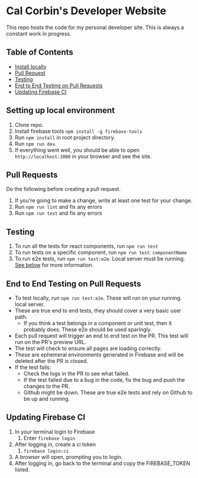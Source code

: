 # Cal Corbin's Developer Website

This repo hosts the code for my personal developer site. This is always a constant work in progress.

## Table of Contents
- [Install locally](#setting-up-local-environment)
- [Pull Request](#pull-requests)
- [Testing](#testing)
- [End to End Testing on Pull Requests](#end-to-end-testing-on-pull-requests)
- [Updating Firebase CI](#updating-firebase-ci)

## Setting up local environment

1. Clone repo.
2. Install firebase tools `npm install -g firebase-tools`
3. Run `npm install` in root project directory.
4. Run `npm run dev`.
5. If everything went well, you should be able to open `http://localhost:3000` in your browser and see the site. 

## Pull Requests

Do the following before creating a pull request.
1. If you're going to make a change, write at least one test for your change.
2. Run `npm run lint` and fix any errors
3. Run `npm run test` and fix any errors

## Testing

1. To run all the tests for react components, run `npm run test`
2. To run tests on a specific component, run `npm run test componentName`
3. To run e2e tests, run `npm run test:e2e`. Local server must be running. [See below](#end-to-end-testing-on-pull-requests) for more information.

## End to End Testing on Pull Requests
- To test locally, run `npm run test:e2e`. These will run on your running local server.
- These are true end to end tests, they should cover a very basic user path.
    - If you think a test belongs in a component or unit test, then it probably does. These e2e should be used sparingly.
- Each pull request will trigger an end to end test on the PR. This test will run on the PR's preview URL.
- The test will check to ensure all pages are loading correctly.
- These are ephemeral environments generated in Firebase and will be deleted after the PR is closed.
- If the test fails:
    - Check the logs in the PR to see what failed.
    - If the test failed due to a bug in the code, fix the bug and push the changes to the PR.
    - Github might be down. These are true e2e tests and rely on Github to be up and running.

## Updating Firebase CI

1. In your terminal login to Firebase
   1. Enter `firebase login`
2. After logging in, create a ci token
   1. `firebase login:ci`
3. A browser will open, prompting you to login.
4. After logging in, go back to the terminal and copy the FIREBASE_TOKEN listed.

